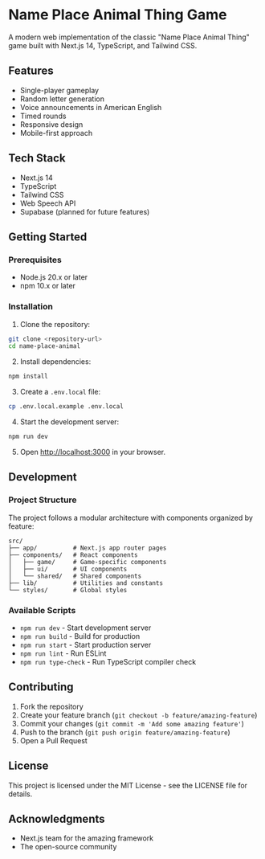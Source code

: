 # Name Place Animal Thing Game

A modern web implementation of the classic "Name Place Animal Thing" game built with Next.js 14, TypeScript, and Tailwind CSS.

## Features

- Single-player gameplay
- Random letter generation
- Voice announcements in American English
- Timed rounds
- Responsive design
- Mobile-first approach

## Tech Stack

- Next.js 14
- TypeScript
- Tailwind CSS
- Web Speech API
- Supabase (planned for future features)

## Getting Started

### Prerequisites

- Node.js 20.x or later
- npm 10.x or later

### Installation

1. Clone the repository:
```bash
git clone <repository-url>
cd name-place-animal
```

2. Install dependencies:
```bash
npm install
```

3. Create a `.env.local` file:
```bash
cp .env.local.example .env.local
```

4. Start the development server:
```bash
npm run dev
```

5. Open [http://localhost:3000](http://localhost:3000) in your browser.

## Development

### Project Structure

The project follows a modular architecture with components organized by feature:

```
src/
├── app/          # Next.js app router pages
├── components/   # React components
│   ├── game/     # Game-specific components
│   ├── ui/       # UI components
│   └── shared/   # Shared components
├── lib/          # Utilities and constants
└── styles/       # Global styles
```

### Available Scripts

- `npm run dev` - Start development server
- `npm run build` - Build for production
- `npm run start` - Start production server
- `npm run lint` - Run ESLint
- `npm run type-check` - Run TypeScript compiler check

## Contributing

1. Fork the repository
2. Create your feature branch (`git checkout -b feature/amazing-feature`)
3. Commit your changes (`git commit -m 'Add some amazing feature'`)
4. Push to the branch (`git push origin feature/amazing-feature`)
5. Open a Pull Request

## License

This project is licensed under the MIT License - see the LICENSE file for details.

## Acknowledgments

- Next.js team for the amazing framework
- The open-source community
